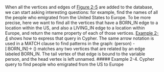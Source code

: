 When all the vertices and edges of [Figure 2-5](#fig_datamodels_graph) are added to the database, we can start
asking interesting questions: for example, find the names of all the people who emigrated from the
United States to Europe. To be more precise, here we want to find all the vertices that have a BORN_IN edge to a
location within the US, and also a LIVING_IN edge to a location within Europe, and return the
name property of each of those vertices. [Example 2-4](#fig_cypher_query) shows how to express that query in Cypher. The same arrow notation is used in a
MATCH clause to find patterns in the graph: (person) -[:BORN_IN]-> () matches any two vertices
that are related by an edge labeled BORN_IN. The tail vertex of that edge is bound to the
variable person, and the head vertex is left unnamed. ##### Example 2-4. Cypher query to find people who emigrated from the US to Europe